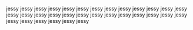 

jessy jessy jessy jessy jessy jessy jessy jessy jessy jessy jessy jessy jessy jessy jessy jessy
 jessy jessy jessy jessy jessy jessy jessy jessy jessy jessy jessy jessy jessy jessy jessy jessy